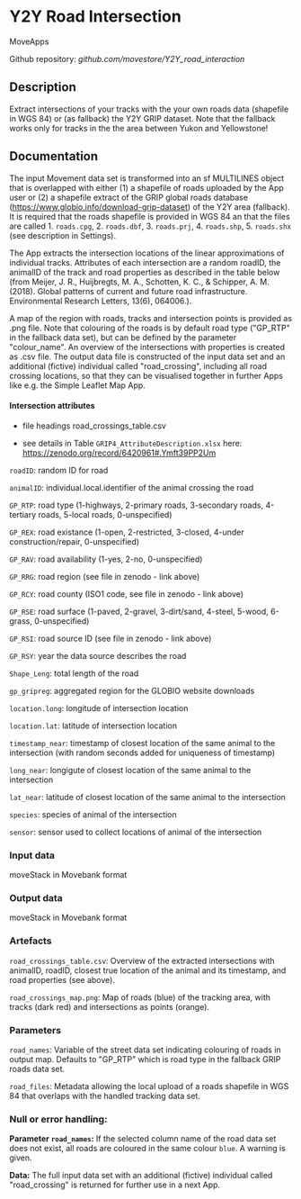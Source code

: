 # Y2Y Road Intersection
MoveApps

Github repository: *github.com/movestore/Y2Y_road_interaction*

## Description
Extract intersections of your tracks with the your own roads data (shapefile in WGS 84) or (as fallback) the Y2Y GRIP dataset. Note that the fallback works only for tracks in the the area between Yukon and Yellowstone!

## Documentation
The input Movement data set is transformed into an sf MULTILINES object that is overlapped with either (1) a shapefile of roads uploaded by the App user or (2) a shapefile extract of the GRIP global roads database (https://www.globio.info/download-grip-dataset) of the Y2Y area (fallback). It is required that the roads shapefile is provided in WGS 84 an that the files are called 1. `roads.cpg`, 2. `roads.dbf`, 3. `roads.prj`, 4. `roads.shp`, 5. `roads.shx` (see description in Settings).

The App extracts the intersection locations of the linear approximations of individual tracks. Attributes of each intersection are a random roadID, the animalID of the track and road properties as described in the table below (from Meijer, J. R., Huijbregts, M. A., Schotten, K. C., & Schipper, A. M. (2018). Global patterns of current and future road infrastructure. Environmental Research Letters, 13(6), 064006.).

A map of the region with roads, tracks and intersection points is provided as .png file. Note that colouring of the roads is by default road type ("GP_RTP" in the fallback data set), but can be defined by the parameter "colour_name". An overview of the intersections with properties is created as .csv file. The output data file is constructed of the input data set and an additional (fictive) individual called "road_crossing", including all road crossing locations, so that they can be visualised together in further Apps like e.g. the Simple Leaflet Map App.

#### Intersection attributes 
- file headings road_crossings_table.csv

- see details in Table `GRIP4_AttributeDescription.xlsx` here: https://zenodo.org/record/6420961#.Ymft39PP2Um

`roadID`: random ID for road

`animalID`: individual.local.identifier of the animal crossing the road

`GP_RTP`: road type (1-highways, 2-primary roads, 3-secondary roads, 4-tertiary roads, 5-local roads, 0-unspecified)

`GP_REX`: road existance (1-open, 2-restricted, 3-closed, 4-under construction/repair, 0-unspecified) 

`GP_RAV`: road availability (1-yes, 2-no, 0-unspecified)

`GP_RRG`: road region (see file in zenodo - link above)

`GP_RCY`: road county (ISO1 code, see file in zenodo - link above)

`GP_RSE`: road surface (1-paved, 2-gravel, 3-dirt/sand, 4-steel, 5-wood, 6-grass, 0-unspecified)

`GP_RSI`: road source ID (see file in zenodo - link above)

`GP_RSY`: year the data source describes the road

`Shape_Leng`: total length of the road

`gp_gripreg`: aggregated region for the GLOBIO website downloads

`location.long`: longitude of intersection location

`location.lat`: latitude of intersection location

`timestamp_near`: timestamp of closest location of the same animal to the intersection (with random seconds added for uniqueness of timestamp)

`long_near`: longigute of closest location of the same animal to the intersection

`lat_near`: latitude of closest location of the same animal to the intersection

`species`: species of animal of the intersection

`sensor`: sensor used to collect locations of animal of the intersection


### Input data
moveStack in Movebank format

### Output data
moveStack in Movebank format

### Artefacts
`road_crossings_table.csv`: Overview of the extracted intersections with animalID, roadID, closest true location of the animal and its timestamp, and road properties (see above).
 
`road_crossings_map.png`: Map of roads (blue) of the tracking area, with tracks (dark red) and intersections as points (orange).

### Parameters 
`road_names`: Variable of the street data set indicating colouring of roads in output map. Defaults to "GP_RTP" which is road type in the fallback GRIP roads data set.

`road_files`: Metadata allowing the local upload of a roads shapefile in WGS 84 that overlaps with the handled tracking data set.

### Null or error handling:
**Parameter `road_names`:** If the selected column name of the road data set does not exist, all roads are coloured in the same colour `blue`. A warning is given.

**Data:** The full input data set with an additional (fictive) individual called "road_crossing" is returned for further use in a next App.
